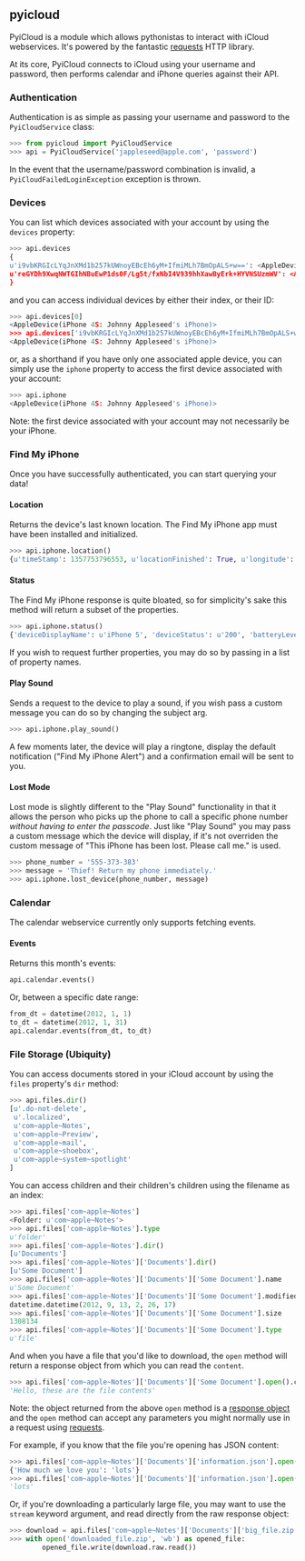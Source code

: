 ## pyicloud

PyiCloud is a module which allows pythonistas to interact with iCloud webservices. It's powered by the fantastic [requests](https://github.com/kennethreitz/requests) HTTP library.

At its core, PyiCloud connects to iCloud using your username and password, then performs calendar and iPhone queries against their API.

### Authentication

Authentication is as simple as passing your username and password to the `PyiCloudService` class:

```python
>>> from pyicloud import PyiCloudService
>>> api = PyiCloudService('jappleseed@apple.com', 'password')
```

In the event that the username/password combination is invalid, a `PyiCloudFailedLoginException` exception is thrown.

### Devices

You can list which devices associated with your account by using the `devices` property:

```python
>>> api.devices
{
u'i9vbKRGIcLYqJnXMd1b257kUWnoyEBcEh6yM+IfmiMLh7BmOpALS+w==': <AppleDevice(iPhone 4S: Johnny Appleseed's iPhone)>,
u'reGYDh9XwqNWTGIhNBuEwP1ds0F/Lg5t/fxNbI4V939hhXawByErk+HYVNSUzmWV': <AppleDevice(MacBook Air 11": Johnny Appleseed's MacBook Air)>
}
```

and you can access individual devices by either their index, or their ID:

```python
>>> api.devices[0]
<AppleDevice(iPhone 4S: Johnny Appleseed's iPhone)>
>>> api.devices['i9vbKRGIcLYqJnXMd1b257kUWnoyEBcEh6yM+IfmiMLh7BmOpALS+w==']
<AppleDevice(iPhone 4S: Johnny Appleseed's iPhone)>
```

or, as a shorthand if you have only one associated apple device, you can simply use the `iphone` property to access the first device associated with your account:

```python
>>> api.iphone
<AppleDevice(iPhone 4S: Johnny Appleseed's iPhone)>
```

Note: the first device associated with your account may not necessarily be your iPhone.

### Find My iPhone

Once you have successfully authenticated, you can start querying your data!

#### Location

Returns the device's last known location. The Find My iPhone app must have been installed and initialized.

```python
>>> api.iphone.location()
{u'timeStamp': 1357753796553, u'locationFinished': True, u'longitude': -0.14189, u'positionType': u'GPS', u'locationType': None, u'latitude': 51.501364, u'isOld': False, u'horizontalAccuracy': 5.0}
```

#### Status

The Find My iPhone response is quite bloated, so for simplicity's sake this method will return a subset of the properties.

```python
>>> api.iphone.status()
{'deviceDisplayName': u'iPhone 5', 'deviceStatus': u'200', 'batteryLevel': 0.6166913, 'name': u"Peter's iPhone"}
```

If you wish to request further properties, you may do so by passing in a list of property names.

#### Play Sound

Sends a request to the device to play a sound, if you wish pass a custom message you can do so by changing the subject arg.

```python
>>> api.iphone.play_sound()
```

A few moments later, the device will play a ringtone, display the default notification ("Find My iPhone Alert") and a confirmation email will be sent to you.

#### Lost Mode

Lost mode is slightly different to the "Play Sound" functionality in that it allows the person who picks up the phone to call a specific phone number *without having to enter the passcode*. Just like "Play Sound" you may pass a custom message which the device will display, if it's not overriden the custom message of "This iPhone has been lost. Please call me." is used.

```python
>>> phone_number = '555-373-383'
>>> message = 'Thief! Return my phone immediately.'
>>> api.iphone.lost_device(phone_number, message)
```

### Calendar

The calendar webservice currently only supports fetching events.

#### Events

Returns this month's events:

```python
api.calendar.events()
```

Or, between a specific date range:

```python
from_dt = datetime(2012, 1, 1)
to_dt = datetime(2012, 1, 31)
api.calendar.events(from_dt, to_dt)
```

### File Storage (Ubiquity)

You can access documents stored in your iCloud account by using the `files` property's `dir` method:

```python
>>> api.files.dir()
[u'.do-not-delete',
 u'.localized',
 u'com~apple~Notes',
 u'com~apple~Preview',
 u'com~apple~mail',
 u'com~apple~shoebox',
 u'com~apple~system~spotlight'
]
```

You can access children and their children's children using the filename as an index:

```python
>>> api.files['com~apple~Notes']
<Folder: u'com~apple~Notes'>
>>> api.files['com~apple~Notes'].type
u'folder'
>>> api.files['com~apple~Notes'].dir()
[u'Documents']
>>> api.files['com~apple~Notes']['Documents'].dir()
[u'Some Document']
>>> api.files['com~apple~Notes']['Documents']['Some Document'].name
u'Some Document'
>>> api.files['com~apple~Notes']['Documents']['Some Document'].modified
datetime.datetime(2012, 9, 13, 2, 26, 17)
>>> api.files['com~apple~Notes']['Documents']['Some Document'].size
1308134
>>> api.files['com~apple~Notes']['Documents']['Some Document'].type
u'file'
```

And when you have a file that you'd like to download, the `open` method will return a response object from which you can read the `content`.

```python
>>> api.files['com~apple~Notes']['Documents']['Some Document'].open().content
'Hello, these are the file contents'
```

Note: the object returned from the above `open` method is a [response object](http://www.python-requests.org/en/latest/api/#classes) and the `open` method can accept any parameters you might normally use in a request using [requests](https://github.com/kennethreitz/requests).

For example, if you know that the file you're opening has JSON content:

```python
>>> api.files['com~apple~Notes']['Documents']['information.json'].open().json()
{'How much we love you': 'lots'}
>>> api.files['com~apple~Notes']['Documents']['information.json'].open().json()['How much we love you']
'lots'
```

Or, if you're downloading a particularly large file, you may want to use the `stream` keyword argument, and read directly from the raw response object:

```python
>>> download = api.files['com~apple~Notes']['Documents']['big_file.zip'].open(stream=True)
>>> with open('downloaded_file.zip', 'wb') as opened_file:
        opened_file.write(download.raw.read())
```
